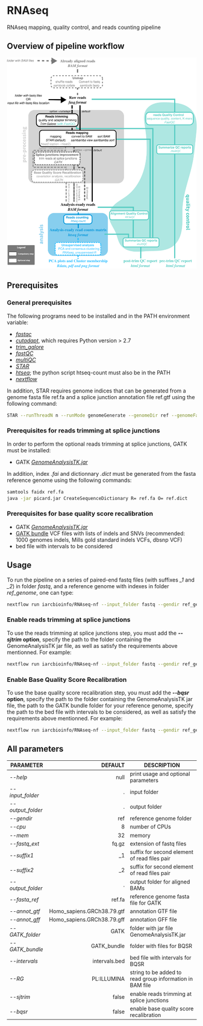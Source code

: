 # RNAseq
RNAseq mapping, quality control, and reads counting pipeline

## Overview of pipeline workflow
![workflow](RNAseqpipeline.png?raw=true "Scheme of alignment/realignment Workflow")

## Prerequisites

### General prerequisites
The following programs need to be installed and in the PATH environment variable:
- [*fastqc*](http://www.bioinformatics.babraham.ac.uk/projects/fastqc/INSTALL.txt)
- [*cutadapt*](http://cutadapt.readthedocs.io/en/stable/installation.html), which requires Python version > 2.7
- [*trim_galore*](https://github.com/FelixKrueger/TrimGalore)
- [*fastQC*](http://www.bioinformatics.babraham.ac.uk/projects/fastqc/)
- [*multiQC*](http://multiqc.info/docs/)
- [*STAR*](https://github.com/alexdobin/STAR/blob/master/doc/STARmanual.pdf)
- [*htseq*](http://www-huber.embl.de/HTSeq/doc/install.html#install); the python script htseq-count must also be in the PATH
- [*nextflow*](https://www.nextflow.io/docs/latest/getstarted.html)

In addition, STAR requires genome indices that can be generated from a genome fasta file ref.fa and a splice junction annotation file ref.gtf using the following command:
```bash
STAR --runThreadN n --runMode genomeGenerate --genomeDir ref --genomeFastaFiles ref.fa --sjdbGTFfile ref.gtf --sjdbOverhang 99
```

### Prerequisites for reads trimming at splice junctions
In order to perform the optional reads trimming at splice junctions, GATK must be installed:
- GATK [*GenomeAnalysisTK.jar*](https://software.broadinstitute.org/gatk/guide/quickstart)

In addition, index *.fai* and dictionnary *.dict* must be generated from the fasta reference genome using the following commands:
```bash
samtools faidx ref.fa
java -jar picard.jar CreateSequenceDictionary R= ref.fa O= ref.dict
```

### Prerequisites for base quality score recalibration
- GATK [*GenomeAnalysisTK.jar*](https://software.broadinstitute.org/gatk/guide/quickstart)
- [GATK bundle](https://software.broadinstitute.org/gatk/download/bundle) VCF files with lists of indels and SNVs (recommended: 1000 genomes indels, Mills gold standard indels VCFs, dbsnp VCF)
- bed file with intervals to be considered

## Usage
To run the pipeline on a series of paired-end fastq files (with suffixes *_1* and *_2*) in folder *fastq*, and a reference genome with indexes in folder *ref_genome*, one can type:
```bash
nextflow run iarcbioinfo/RNAseq-nf --input_folder fastq --gendir ref_genome --suffix1 _1 --suffix2 _2
```
### Enable reads trimming at splice junctions
To use the reads trimming at splice junctions step, you must add the ***--sjtrim* option**, specify the path to the folder containing the GenomeAnalysisTK jar file, as well as satisfy the requirements above mentionned. For example:
```bash
nextflow run iarcbioinfo/RNAseq-nf --input_folder fastq --gendir ref_genome --suffix1 _1 --suffix2 _2 --sjtrim --GATK_folder /home/user/GATK 
```

### Enable Base Quality Score Recalibration
To use the base quality score recalibration step, you must add the ***--bqsr* option**, specify the path to the folder containing the GenomeAnalysisTK jar file, the path to the GATK bundle folder for your reference genome, specify the path to the bed file with intervals to be considered, as well as satisfy the requirements above mentionned. For example:
```bash
nextflow run iarcbioinfo/RNAseq-nf --input_folder fastq --gendir ref_genome --suffix1 _1 --suffix2 _2 --bqsr --GATK_folder /home/user/GATK --GATK_bundle /home/user/GATKbundle --intervals intervals.bed
```

## All parameters
| **PARAMETER** | **DEFAULT** | **DESCRIPTION** |
|-----------|--------------:|-------------| 
| *--help* | null | print usage and optional parameters |
*--input_folder* | . | input folder |
*--output_folder* |   . | output folder |
*--gendir* | ref | reference genome folder |
*--cpu*          | 8 | number of CPUs |
*--mem*         | 32 | memory|
*--fastq_ext*    | fq.gz | extension of fastq files|
*--suffix1*      | \_1 | suffix for second element of read files pair|
*--suffix2*      | \_2 | suffix for second element of read files pair|
*--output_folder*   | . | output folder for aligned BAMs|
*--fasta_ref* |    ref.fa | reference genome fasta file for GATK |
*--annot_gtf*   |  Homo_sapiens.GRCh38.79.gtf | annotation GTF file |
*--annot_gff*   |  Homo_sapiens.GRCh38.79.gff | annotation GFF file |
*--GATK_folder* |  GATK | folder with jar file GenomeAnalysisTK.jar |
*--GATK_bundle* |  GATK_bundle | folder with files for BQSR |
*--intervals*   |  intervals.bed | bed file with intervals for BQSR | 
*--RG*          |  PL:ILLUMINA | string to be added to read group information in BAM file |
*--sjtrim*      |  false | enable reads trimming at splice junctions | 
*--bqsr*        |  false | enable base quality score recalibration |

